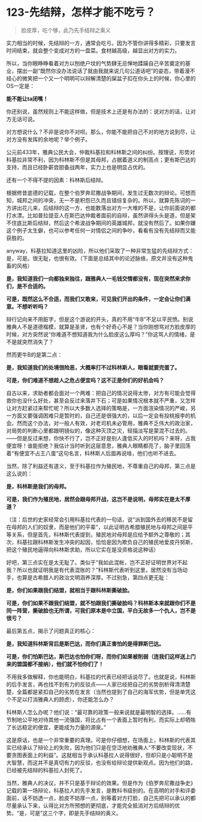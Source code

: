 # 123-先结辩，怎样才能不吃亏？

> 脸皮厚，吃个够，此乃先手结辩之奥义

实力相当的时候，先结辩的一方，通常会吃亏。因为不管你讲得多精彩，只要发言时间结束，就会整个变成对方的一盘菜。食材越高级，越显出对方的实力。

所以，当你眼睁睁看着对方以刨绝户坟的气势肆无忌惮地蹂躏自己辛苦奠定的基业，摆出一副“既然你没办法说话了就由我就来说几句公道话吧”的姿态，带着漫不经心的微笑把一个又一个明明可以辩解清楚的屎盆子扣在你头上的时候，你心里的OS一定是：

**能不能让ta闭嘴！**

你还别说，虽然规则上不能这样做，但是技术上还是有办法的：说对方的话，让对方无话可说。

对方想说什么？不非是说你不对呗。那么，你能不能把自己不对的地方说到尽，让对方没有发挥的余地呢？举个例子。

公元前433年，雅典公民大会，仲裁科基拉和科林斯之间的纠纷。按理说，形势对科基拉非常不利，因为科林斯不但是其母邦，占据着道义的制高点；更有斯巴达的支持，而且已经卧薪尝胆备战两年，实力上也是明显占优的。

还有一个不得不提的因素：科林斯后结辩。

根据修昔底德的记载，在整个伯罗奔尼撒战争期间，发生过无数次的辩论。可想而知，城邦之间的冲突，无一不是积怨已久而且错综复杂的。所以，就算先陈词的一方讲出花儿来，后结辩的这一方，也能数落出对方一大堆的不是，让你前面说的都打水漂。比如普拉提亚人在斯巴达仲裁者面前的自辩，虽然讲得头头是道，但是架不住底比斯后结辩，然后这个希波战争期间的英雄城邦，就没有然后了。如果你嫌这个例子太生僻，也可以参考任何一对情侣之间的争吵，看看有没有先结辩而又能获胜的。

anyway，科基拉知道这里的凶险，所以他们采取了一种非常生猛的先结辩方式：是，可是。很无耻，也很有效。（下面是总结其中的论述脉络，原文并没有这种鬼畜的风格）

**是，我知道我们一向都独来独往，跟雅典人一毛钱交情都没有，现在突然来求你们，是不合适的。**

**可是，既然这么不合适，而我们又敢来，可见我们开出的条件，一定会让你们满意。不想听听吗？**

辩行记向来不用脏字，但是这个游说的开头，真的不用“牛B”不足以平民愤。别说雅典人不是道德楷模，就算是圣贤，也有个好奇心不是？当你刚想骂对方脸皮厚的时候，对方突然说“你难道不想知道我为什么脸皮这么厚吗？”你这骂人的情绪，是不是就突然消失了？

然而更牛B的是第二点：

**是，我知道我们的处境很险恶，大概率打不过科林斯人，眼看就要完蛋了。**

**可是，你们难道不想趁人之危占便宜吗？这不正是你们的好机会吗？**

自古以来，求助者都会面对一个两难：把自己的情况说得太惨，对方有可能会觉得救你也没什么好处，甚至会反过来落井下石；可是如果情况根本就不严重，又怎样让对方赶紧过来帮忙呢？所以大多数人选择的策略是，一方面渲染情况的严峻，另一方面又要强调困难只是暂时的，自己还是很强大的，以后一定会有投桃报李的机会。然而这个办法，对一般人有效，对老司机未必管用，雅典不乏伟大的政治家，对局势的判断心里都跟明镜似的，像这种灭顶之灾，轻描淡写是蒙混不过去的。——但是反过来想，你快不行了，岂不正好是别人逢低买入的时机吗？来呀，占我便宜呀！谁能拒绝？我估计当时听到这层意思，雅典人眼睛都亮了，脑子里回荡着“有便宜不占王八蛋”这句名言，科林斯人后面再说啥，他们也听不进去。

当然，除了利益还有道义，至于科基拉作为殖民地，不尊重自己的母邦，第三点是这么说的：

**是，科林斯是我们的母邦。**

**可是，我们作为殖民地，居然会跟母邦开战，这岂不是说明，母邦实在是太不厚道？**

（注：后世的史家经常会引用科基拉代表的一句话，说“派到国外去的移民不是留在母邦的人们的奴隶，而是他们的平辈”，以此证明古希腊殖民地与母邦之间是平等关系，但是首先，科林斯代表提到，殖民地对母邦是应给予额外之尊敬的；其次，科基拉跟科林斯发生冲突的起因，恰恰是因为欺负自己的殖民地爱皮丹努斯，把这个殖民地逼得向科林斯求助，所以它实在是没资格说这种话）

好吧，第三点实在是太无耻了。类似于“我如此混帐，岂不正好证明世界对不起我？所以也就证明我是有代表混账的？”科林斯代表听到这里，居然没有当场动手，也算是古希腊人的政治文明涵养深厚。不过别急，第四点更无耻：

**是，你们如果跟我们结盟，就相当于跟科林斯撕破脸。**

**可是，你们如果不跟我们结盟，就不怕跟我们撕破脸吗？科林斯本来就跟你们不是同一阵营，撕破脸也无所谓，可我们原本是中立国，平白无故多一个仇人，岂不是很亏？**

最后第五点，揭示了问题真正的核心：

**是，我知道科林斯背后是斯巴达，而你们真正害怕的是得罪斯巴达。**

**可是，你们怕斯巴达，斯巴达也怕你们呀，而你们如果被削弱（连我们这样送上门来的盟国都不接纳），他们就不怕你们了！**

不用我多做解释，你也能明白，科基拉的代表已经把话说尽了。也就是说，科林斯的后手发言，再也找不到有力的反驳点——人家已经把自己的劣势剖析得清清楚楚，全篇都是紧扣自己的劣势在发言（当然也提到了自己的海军优势，但是单凭这个不足以打消雅典人的顾虑），你还能怎么办？

科林斯人怎么办呢？他们说：“最可靠的政策一般来说就是最明智的选择。……有节制地公平地对待其他一流强国，将比占有一个表面上暂时有利，而实际上却牺牲了长远稳定的便宜，更能成为力量的源泉。”

这是原话，也是一个非常重要的真理。可是你仔细想，在场面上，科林斯的代表其实已经承认了辩论上的失败，因为他们只是在空泛地劝雅典人“不要改变现状，不要贪图表面上的利益”。这就相当于承认科基拉人说得很好，但却只是小聪明不是大智慧，而这并不是真切有力的反驳，也没有给辩论提供新观点。因为他们的路，已经被先结辩的科基拉人封死了。

当然，雅典人的决议，并不只是基于辩论的效果。但是作为《伯罗奔尼撒战争史》记载的第一场辩论，科基拉人的先手发言，是教科书级别的。在高明的对手和评委面前，话不妨透一点，脸皮不妨厚一点，别等着对方打脸，自己先把可以承认的都尽量承认下来，认得比对方所预想的更彻底，才能完全抵消对方后结辩的优势。“是，可是”这三个字，即是先手结辩的奥义。